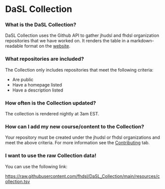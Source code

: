 # DaSL Collection

### What is the DaSL Collection?

DaSL Collection uses the Github API to gather jhudsl and fhdsl organization repositories that we have worked on. It renders the table in a markdown-readable format on the [website](https://hutchdatascience.org/DaSL_Collection).

### What repositories are included?

The Collection only includes repositories that meet the following criteria:

-   Are public
-   Have a homepage listed
-   Have a description listed

### How often is the Collection updated?

The collection is rendered nightly at 3am EST.

### How can I add my new course/content to the Collection?

Your repository must be created under the jhudsl or fhdsl organizations and meet the above criteria. For more information see the [Contributing](https://hutchdatascience.org/DaSL_Collection/contribute.html) tab.

### I want to use the raw Collection data!

You can use the following link:

<https://raw.githubusercontent.com/fhdsl/DaSL_Collection/main/resources/collection.tsv>
